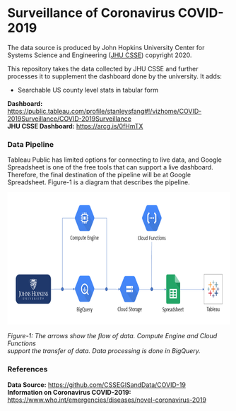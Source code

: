 # Surveillance of Coronavirus COVID-2019
The data source is produced by John Hopkins University Center for Systems Science and Engineering ([JHU CSSE](https://github.com/CSSEGISandData/COVID-19)) copyright 2020.

This repository takes the data collected by JHU CSSE and further processes it to supplement the dashboard done by the university. It adds:
- Searchable US county level stats in tabular form

**Dashboard:** https://public.tableau.com/profile/stanleysfang#!/vizhome/COVID-2019Surveillance/COVID-2019Surveillance  
**JHU CSSE Dashboard:** https://arcg.is/0fHmTX

### Data Pipeline
Tableau Public has limited options for connecting to live data, and Google Spreadsheet is one of the free tools that can support a live dashboard. Therefore, the final destination of the pipeline will be at Google Spreadsheet. Figure-1 is a diagram that describes the pipeline.

<img src="https://github.com/stanleysfang/surveillance_2019_ncov/raw/master/image/pipeline_diagram.png" alt="pipeline_diagram" width="730" height="300">

*Figure-1: The arrows show the flow of data. Compute Engine and Cloud Functions*  
*support the transfer of data. Data processing is done in BigQuery.*

### References
**Data Source:** https://github.com/CSSEGISandData/COVID-19  
**Information on Coronavirus COVID-2019:** https://www.who.int/emergencies/diseases/novel-coronavirus-2019
